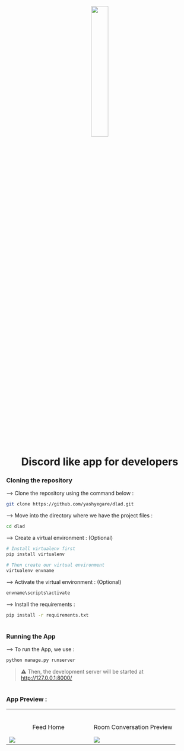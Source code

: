 <div align="center">
<img width="30%" src="https://github.com/yashyegare/dlad/assets/78661214/81265130-71f7-4c70-8045-22f409881020">







# Discord like app for developers
</div>

### Cloning the repository

--> Clone the repository using the command below :
```bash
git clone https://github.com/yashyegare/dlad.git

```

--> Move into the directory where we have the project files : 
```bash
cd dlad

```

--> Create a virtual environment : (Optional)
```bash
# Install virtualenv first
pip install virtualenv

# Then create our virtual environment
virtualenv envname

```

--> Activate the virtual environment : (Optional)
```bash
envname\scripts\activate

```

--> Install the requirements :
```bash
pip install -r requirements.txt

```

#

### Running the App

--> To run the App, we use :
```bash
python manage.py runserver

```

> ⚠ Then, the development server will be started at http://127.0.0.1:8000/

#

### App Preview :

<table width="100%"> 
<tr>
<td width="50%">      
&nbsp; 
<br>
<p align="center">
  Feed Home
</p>
<img src="https://github.com/yashyegare/images/blob/main/dlad-1.png">
</td> 
<td width="50%">
<br>
<p align="center">
  Room Conversation Preview
</p>
<img src="https://github.com/yashyegare/images/blob/main/dlad-2.png">  
</td>
</table>
